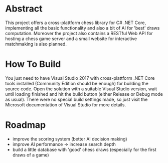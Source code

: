 # Abstract

This project offers a cross-plattform chess library for C# .NET Core, implementing all the basic functionality and also a bit of AI for 'best' draws computation. Moreover the project also contains a RESTful Web API for hosting a chess game server and a small website for interactive matchmaking is also planned.

# How To Build

You just need to have Visual Studio 2017 with cross-plattform .NET Core tools installed (Community Edition should be enough) for building the source code. Open the solution with a suitable Visual Studio version, wait until loading finished and hit the build button (either Release or Debug mode as usual). There were no special build settings made, so just visit the Microsoft documentation of Visual Studio for more details.

# Roadmap

- improve the scoring system (better AI decision making)
- improve AI performance -> increase search depth
- build a little database with 'good' chess draws (especially for the first draws of a game)
